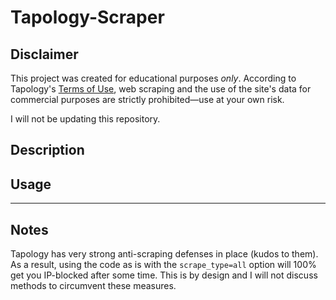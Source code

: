 # Tapology-Scraper

## Disclaimer
This project was created for educational purposes _only_. According to Tapology's [Terms of Use](https://www.tapology.com/terms_of_use), web scraping and the use of the site's data for commercial purposes are strictly prohibited&mdash;use at your own risk. 

I will not be updating this repository.

## Description


## Usage


---
## Notes
Tapology has very strong anti-scraping defenses in place (kudos to them). As a result, using the code as is with the `scrape_type=all` option will 100% get you IP-blocked after some time. This is by design and I will not discuss methods to circumvent these measures.
